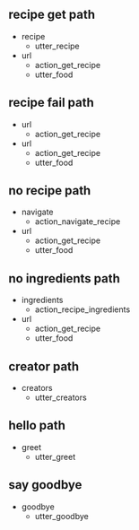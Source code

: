 ## recipe get path
* recipe
  - utter_recipe
* url
  - action_get_recipe
  - utter_food

## recipe fail path
* url
  - action_get_recipe
* url
  - action_get_recipe
  - utter_food

## no recipe path
* navigate
  - action_navigate_recipe
* url
  - action_get_recipe
  - utter_food

## no ingredients path
* ingredients
  - action_recipe_ingredients
* url
  - action_get_recipe
  - utter_food

## creator path
* creators
  - utter_creators

## hello path
* greet
  - utter_greet

## say goodbye
* goodbye
  - utter_goodbye
